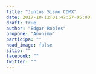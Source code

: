 ```yaml
---
title: "Juntos Sismo CDMX"
date: 2017-10-12T01:47:57-05:00
draft: true
author: "Edgar Robles"
propone: "Anonimo"
participa: ""
head_image: false
sitio: ""
facebook: ""
twitter: ""
---
```

